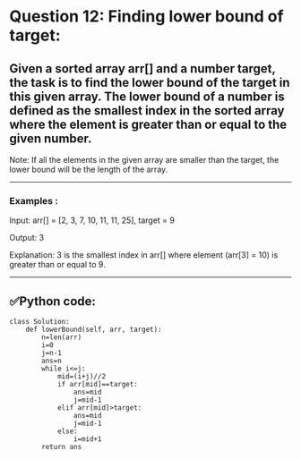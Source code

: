 # Question 12: Finding lower bound of target:

## Given a sorted array arr[] and a number target, the task is to find the lower bound of the target in this given array. The lower bound of a number is defined as the smallest index in the sorted array where the element is greater than or equal to the given number.
Note: If all the elements in the given array are smaller than the target, the lower bound will be the length of the array. 

---
### Examples :

Input:  arr[] = [2, 3, 7, 10, 11, 11, 25], target = 9

Output: 3

Explanation: 3 is the smallest index in arr[] where element (arr[3] = 10) is greater than or equal to 9.

---
## ✅Python code:

```
class Solution:
    def lowerBound(self, arr, target):
        n=len(arr)
        i=0
        j=n-1
        ans=n
        while i<=j:
            mid=(i+j)//2
            if arr[mid]==target:
                ans=mid
                j=mid-1
            elif arr[mid]>target:
                ans=mid
                j=mid-1
            else:
                i=mid+1
        return ans
```
